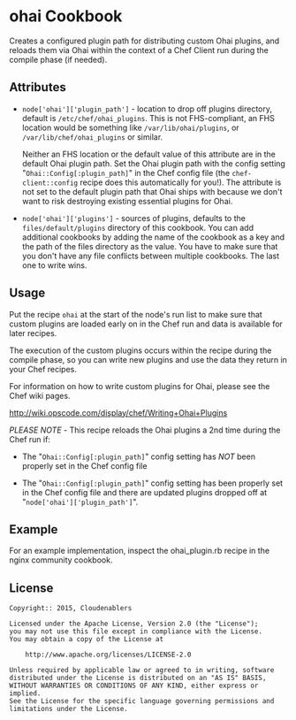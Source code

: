 ohai Cookbook
=============
Creates a configured plugin path for distributing custom Ohai plugins, and reloads them via Ohai within the context of a Chef Client run during the compile phase (if needed).


Attributes
----------
- `node['ohai']['plugin_path']` - location to drop off plugins directory, default is `/etc/chef/ohai_plugins`. This is not FHS-compliant, an FHS location would be something like `/var/lib/ohai/plugins`, or `/var/lib/chef/ohai_plugins` or similar.

    Neither an FHS location or the default value of this attribute are in the default Ohai plugin path. Set the Ohai plugin path with the config setting "`Ohai::Config[:plugin_path]`" in the Chef config file (the `chef-client::config` recipe does this automatically for you!). The attribute is not set to the default plugin path that Ohai ships with because we don't want to risk destroying existing essential plugins for Ohai.

- `node['ohai']['plugins']` - sources of plugins, defaults to the `files/default/plugins` directory of this cookbook. You can add additional cookbooks by adding the name of the cookbook as a key and the path of the files directory as the value. You have to make sure that you don't have any file conflicts between multiple cookbooks. The last one to write wins.


Usage
-----
Put the recipe `ohai` at the start of the node's run list to make sure that custom plugins are loaded early on in the Chef run and data is available for later recipes.

The execution of the custom plugins occurs within the recipe during the compile phase, so you can write new plugins and use the data they return in your Chef recipes.

For information on how to write custom plugins for Ohai, please see the Chef wiki pages.

http://wiki.opscode.com/display/chef/Writing+Ohai+Plugins

*PLEASE NOTE* - This recipe reloads the Ohai plugins a 2nd time during the Chef run if:

* The "`Ohai::Config[:plugin_path]`" config setting has *NOT* been properly set in the Chef config file
- The "`Ohai::Config[:plugin_path]`" config setting has been properly set in the Chef config file and there are updated plugins dropped off at "`node['ohai']['plugin_path']`".


Example
-------
For an example implementation, inspect the ohai_plugin.rb recipe in the nginx community cookbook.


License
---------
```text
Copyright:: 2015, Cloudenablers

Licensed under the Apache License, Version 2.0 (the "License");
you may not use this file except in compliance with the License.
You may obtain a copy of the License at

    http://www.apache.org/licenses/LICENSE-2.0

Unless required by applicable law or agreed to in writing, software
distributed under the License is distributed on an "AS IS" BASIS,
WITHOUT WARRANTIES OR CONDITIONS OF ANY KIND, either express or implied.
See the License for the specific language governing permissions and
limitations under the License.
```
